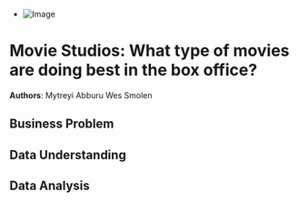 
- ![Image](https://icon-library.com/images/movies-icon-png/movies-icon-png-29.jpg)

# Movie Studios: What type of movies are doing best in the box office?
**Authors**: Mytreyi Abburu Wes Smolen
## Business Problem

## Data Understanding

## Data Analysis
